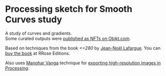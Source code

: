 # Processing sketch for Smooth Curves study

A study of curves and gradients.  
Some curated outputs were [published as NFTs on Objkt.com](https://objkt.com/collection/KT1S1ZtQ26pHo2E74hCDBKXqsTdX8bz9yZXF).

Based on techniques from the book *<=280* by [Jean-Noël Lafargue](https://twitter.com/jean_no). 
You can [buy the book](http://rrose-editions.com/portfolio/jean-noel-lafargue-280) at RRose Editions.

Also uses [Manohar Vanga](https://twitter.com/sighack) technique for [exporting high-resolution images in Processing](https://sighack.com/post/exporting-high-resolution-images-in-processing).
